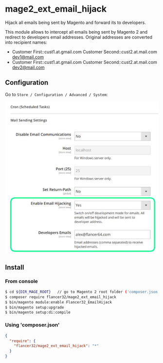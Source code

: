 # mage2_ext_email_hijack

Hijack all emails being sent by Magento and forward its to developers.

This module allows to intercept all emails being sent by Magento 2 and redirect to developers email addresses.
Original addresses are converted into recipient names:
* Customer First::cust1.at.gmail.com Customer Second::cust2.at.mail.com <dev1@mail.com>
* Customer First::cust1.at.gmail.com Customer Second::cust2.at.mail.com <dev2@mail.com>



## Configuration
 
Go to `Store / Configuration / Advanced / System`:
 
![Store / Configuration / Advanced / System](./doc/img/store_config.jpg "Store / Configuration / Advanced / System")



## Install

### From console

```bash
$ cd ${DIR_MAGE_ROOT}   // go to Magento 2 root folder ('composer.json' file should be placed there)
$ composer require flancer32/mage2_ext_email_hijack
$ bin/magento module:enable Flancer32_EmailHijack
$ bin/magento setup:upgrade
$ bin/magento setup:di:compile

```

### Using 'composer.json'

```json
{
  "require": {
    "flancer32/mage2_ext_email_hijack": "*"
  }
}
```
